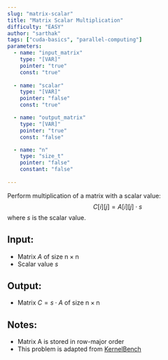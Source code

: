 ```yaml
---
slug: "matrix-scalar"
title: "Matrix Scalar Multiplication"
difficulty: "EASY"
author: "sarthak"
tags: ["cuda-basics", "parallel-computing"]
parameters:
  - name: "input_matrix"
    type: "[VAR]"
    pointer: "true"
    const: "true"
  
  - name: "scalar"
    type: "[VAR]"
    pointer: "false"
    const: "true"

  - name: "output_matrix" 
    type: "[VAR]"
    pointer: "true"
    const: "false"

  - name: "n" 
    type: "size_t"
    pointer: "false"
    constant: "false"
    
---
```


Perform multiplication of a matrix with a scalar value:
$$
C[i][j] = A[i][j] \cdot s
$$
where $s$ is the scalar value.

## Input:
- Matrix $A$ of size $\text{n} \times \text{n}$
- Scalar value $s$

## Output:
- Matrix $C = s \cdot A$ of size $\text{n} \times \text{n}$

## Notes:
- Matrix $\text{A}$ is stored in row-major order
- This problem is adapted from [KernelBench](https://github.com/ScalingIntelligence/KernelBench/blob/main/KernelBench/level1/5_Matrix_scalar_multiplication.py)
